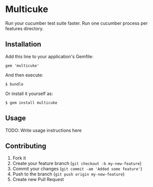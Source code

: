 # Multicuke

Run your cucumber test suite faster. Run one cucumber process per features directory.

## Installation

Add this line to your application's Gemfile:

    gem 'multicuke'

And then execute:

    $ bundle

Or install it yourself as:

    $ gem install multicuke

## Usage

TODO: Write usage instructions here

## Contributing

1. Fork it
2. Create your feature branch (`git checkout -b my-new-feature`)
3. Commit your changes (`git commit -am 'Added some feature'`)
4. Push to the branch (`git push origin my-new-feature`)
5. Create new Pull Request
